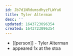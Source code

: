 ```yaml
---
id: Jb7d1NRdumsdhyzFLWYu6
title: Tyler Alterman
desc: ''
updated: 1643723096354
created: 1643723096354
---
```



- [[person]] - Tyler Alterman
- appeared 1x at the stoa
